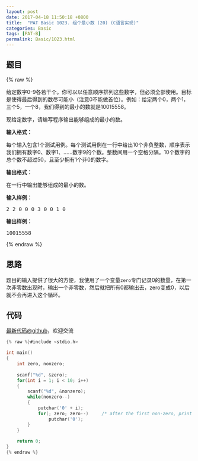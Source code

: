 ```yaml
---
layout: post
date: 2017-04-18 11:50:18 +0800
title:  "PAT Basic 1023. 组个最小数 (20) (C语言实现)"
categories: Basic
tags: [PAT-B]
permalink: Basic/1023.html
---
```


## 题目

{% raw %}<div id="problemContent">
<p>
给定数字0-9各若干个。你可以以任意顺序排列这些数字，但必须全部使用。目标是使得最后得到的数尽可能小（注意0不能做首位）。例如：给定两个0，两个1，三个5，一个8，我们得到的最小的数就是10015558。 </p>
<p>现给定数字，请编写程序输出能够组成的最小的数。</p>
<p><b>
输入格式：
</b></p>
<p>每个输入包含1个测试用例。每个测试用例在一行中给出10个非负整数，顺序表示我们拥有数字0、数字1、……数字9的个数。整数间用一个空格分隔。10个数字的总个数不超过50，且至少拥有1个非0的数字。
</p>
<p><b>
输出格式：
</b></p>
<p>
在一行中输出能够组成的最小的数。
</p>
<b>输入样例：</b><pre>
2 2 0 0 0 3 0 0 1 0
</pre>
<b>输出样例：</b><pre>
10015558
</pre>
</div>{% endraw %}

## 思路

题目的输入提供了很大的方便，我使用了一个变量`zero`专门记录0的数量，在第一次非零数出现时，输出一个非零数，然后就把所有0都输出去，zero变成0，以后就不会再进入这个循环。

## 代码

[最新代码@github](https://github.com/OliverLew/PAT/blob/master/PATBasic/1023.c)，欢迎交流
```c
{% raw %}#include <stdio.h>

int main()
{
    int zero, nonzero;
    
    scanf("%d", &zero);
    for(int i = 1; i < 10; i++)
    {
        scanf("%d", &nonzero);
        while(nonzero--)
        {
            putchar('0' + i);
            for(; zero; zero--)     /* after the first non-zero, print all the zeros */
                putchar('0');
        }
    }
    
    return 0;
}
{% endraw %}
```